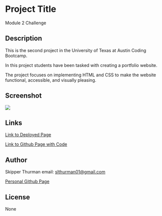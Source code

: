 # Project Title

Module 2 Challenge

## Description

This is the second project in the University of Texas
at Austin Coding Bootcamp.  

In this project students have been tasked with creating a portfolio
website.

The project focuses on implementing HTML and CSS to make the website
functional, accessible, and visually pleasing.

## Screenshot

<img src ="/Users/skipperthurman/bootcamp/module-2-challenge/module-2-challenge/assets/images/Screen Shot 2022-09-26 at 2.16.55 PM.png">

## Links

<a href="https://skip-thurm.github.io/module-2-challenge">Link to Deployed Page</a>

<a href="https://github.com/skip-thurm/module-2-challenge">Link to Github Page with Code</a>

## Author

Skipper Thurman
email: slthurman01@gmail.com

<a href="https://github.com/skip-thurm">Personal Github Page</a>

## License

None